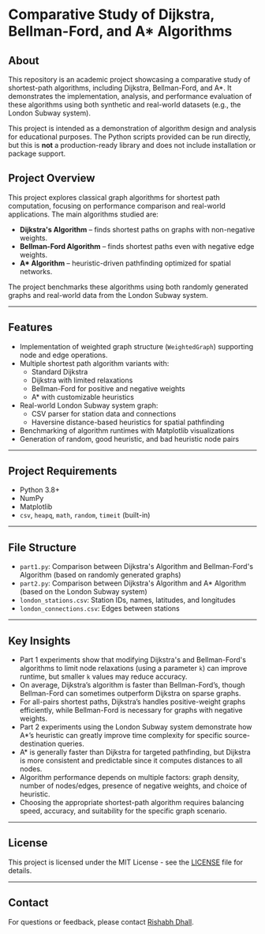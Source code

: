 # Comparative Study of Dijkstra, Bellman-Ford, and A* Algorithms

## About
This repository is an academic project showcasing a comparative study of shortest-path algorithms, including Dijkstra, Bellman-Ford, and A*. It demonstrates the implementation, analysis, and performance evaluation of these algorithms using both synthetic and real-world datasets (e.g., the London Subway system).  

This project is intended as a demonstration of algorithm design and analysis for educational purposes. The Python scripts provided can be run directly, but this is **not** a production-ready library and does not include installation or package support.

## Project Overview
This project explores classical graph algorithms for shortest path computation, focusing on performance comparison and real-world applications. The main algorithms studied are:

- **Dijkstra's Algorithm** – finds shortest paths on graphs with non-negative weights.
- **Bellman-Ford Algorithm** – finds shortest paths even with negative edge weights.
- **A\* Algorithm** – heuristic-driven pathfinding optimized for spatial networks.

The project benchmarks these algorithms using both randomly generated graphs and real-world data from the London Subway system.

---

## Features
- Implementation of weighted graph structure (`WeightedGraph`) supporting node and edge operations.
- Multiple shortest path algorithm variants with:
  - Standard Dijkstra
  - Dijkstra with limited relaxations
  - Bellman-Ford for positive and negative weights
  - A* with customizable heuristics
- Real-world London Subway system graph:
  - CSV parser for station data and connections
  - Haversine distance-based heuristics for spatial pathfinding
- Benchmarking of algorithm runtimes with Matplotlib visualizations
- Generation of random, good heuristic, and bad heuristic node pairs

---

## Project Requirements
- Python 3.8+
- NumPy
- Matplotlib
- `csv`, `heapq`, `math`, `random`, `timeit` (built-in)

---

## File Structure
- `part1.py`: Comparison between Dijkstra's Algorithm and Bellman-Ford's Algorithm (based on randomly generated graphs)
- `part2.py`: Comparison between Dijkstra's Algorithm and A* Algorithm (based on the London Subway system)
- `london_stations.csv`: Station IDs, names, latitudes, and longitudes
- `london_connections.csv`: Edges between stations

---

## Key Insights
- Part 1 experiments show that modifying Dijkstra's and Bellman-Ford's algorithms to limit node relaxations (using a parameter `k`) can improve runtime, but smaller `k` values may reduce accuracy.
- On average, Dijkstra’s algorithm is faster than Bellman-Ford’s, though Bellman-Ford can sometimes outperform Dijkstra on sparse graphs.
- For all-pairs shortest paths, Dijkstra’s handles positive-weight graphs efficiently, while Bellman-Ford is necessary for graphs with negative weights.
- Part 2 experiments using the London Subway system demonstrate how A*’s heuristic can greatly improve time complexity for specific source-destination queries.
- A* is generally faster than Dijkstra for targeted pathfinding, but Dijkstra is more consistent and predictable since it computes distances to all nodes.
- Algorithm performance depends on multiple factors: graph density, number of nodes/edges, presence of negative weights, and choice of heuristic.
- Choosing the appropriate shortest-path algorithm requires balancing speed, accuracy, and suitability for the specific graph scenario.

---

## License

This project is licensed under the MIT License - see the [LICENSE](LICENSE) file for details.

---

## Contact

For questions or feedback, please contact [Rishabh Dhall](mailto:rishabhdhall02@gmail.com).
